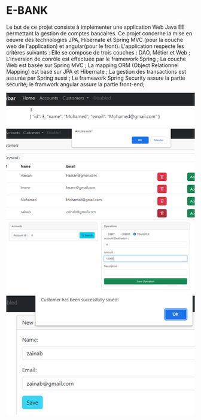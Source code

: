 # E-BANK
Le but de ce projet consiste à implémenter une application Web Java EE permettant la gestion de comptes bancaires.
Ce projet concerne la mise en oeuvre des technologies JPA, Hibernate et Spring MVC (pour la couche web de l'application) et angular(pour le front).
L'application respecte les critères suivants :
Elle se compose de trois couches : DAO, Métier et Web ;
L'inversion de conrôle est effectuée par le framework Spring ;
La couche Web est basée sur Spring MVC ;
La mapping ORM (Object Relationnel Mapping) est basé sur JPA et Hibernate ;
La gestion des transactions est assurée par Spring aussi ;
Le framework Spring Security assure la partie sécurité;
le framwork angular assure la partie front-end;

![alt tag](Client/src/assets/accounts.PNG)
![alt tag](Client/src/assets/delete.PNG)
![alt tag](Client/src/assets/op.PNG)
![alt tag](Client/src/assets/save.PNG)



